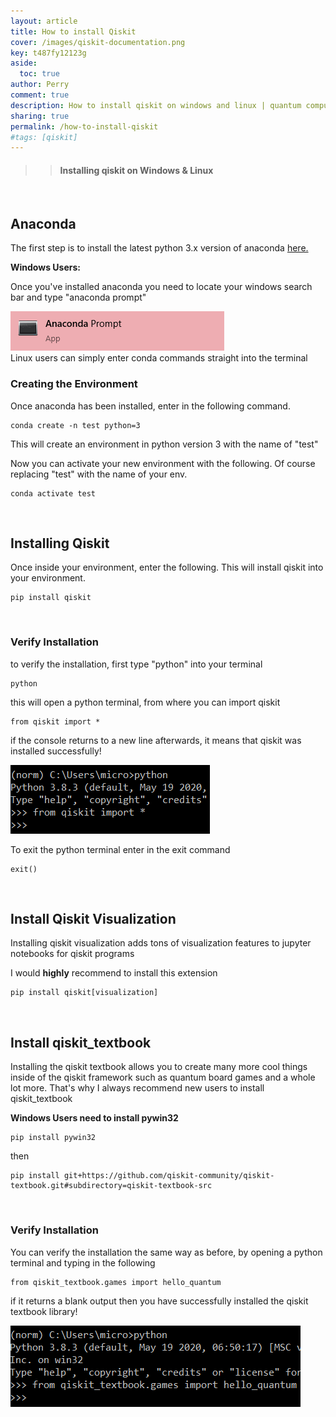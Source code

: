 ```yaml
---
layout: article 
title: How to install Qiskit
cover: /images/qiskit-documentation.png
key: t487fy12123g
aside:
  toc: true
author: Perry
comment: true
description: How to install qiskit on windows and linux | quantum computing an applied approach 
sharing: true
permalink: /how-to-install-qiskit 
#tags: [qiskit]
---
```

<!--https://hitcounter.pythonanywhere.com/--> 
<!--https://github.com/brentvollebregt/hit-counter
^^Docs for hit counter^^
-->

>> #### Installing qiskit on Windows & Linux

<!--work on adding a like button with firebase-->  
<!--https://console.firebase.google.com/u/0/project/wrelkss/overview-->
<!-- https://mazipan.space/create-simple-like-button-using-firebase-rtdb/en/ -->

<br>

<!--more-->

<!-- The core Firebase JS SDK is always required and must be listed first -->
<script src="https://www.gstatic.com/firebasejs/7.17.1/firebase-app.js"></script>

<!-- TODO: Add SDKs for Firebase products that you want to use
     https://firebase.google.com/docs/web/setup#available-libraries -->
<script src="https://www.gstatic.com/firebasejs/7.17.1/firebase-analytics.js"></script>

<script>
  // Your web app's Firebase configuration
  var firebaseConfig = {
    apiKey: "AIzaSyCGVCAZ6RL0Gjuc9sq6fdnAETbc1oDGLns",
    authDomain: "wrelkss.firebaseapp.com",
    databaseURL: "https://wrelkss.firebaseio.com",
    projectId: "wrelkss",
    storageBucket: "wrelkss.appspot.com",
    messagingSenderId: "170107683865",
    appId: "1:170107683865:web:3f40853c493c7929a9d688",
    measurementId: "G-26XJY2LG7G"
  };
  // Initialize Firebase
  firebase.initializeApp(firebaseConfig);
  firebase.analytics();
</script>

<!--<script>

  let xmlHttp = new XMLHttpRequest();
  xmlHttp.open('GET', 'https://hitcounter.pythonanywhere.com/count', false);
  xmlHttp.send(null);
  count = xmlHttp.responseText;

</script>

<center>
<div class="card">
  <div class="card__content">
    <p class="warning">
    Views: <Strong>
    <script type="text/javascript">
            document.write(count)
    </script>
    </Strong>
    </p>
  </div>
</div>
</center> -->

## Anaconda 

The first step is to install the latest python 3.x version of anaconda [here.](https://www.anaconda.com/products/individual)

**Windows Users:**

Once you've installed anaconda you need to locate your windows search bar and type "anaconda prompt"
<div class="card">
  <div class="card__image">
    <img class="image" src="/images/anaconda-windows-activate.png"/>
  </div>
</div>
Linux users can simply enter conda commands straight into the terminal

<br>

### Creating the Environment
Once anaconda has been installed, enter in the following command.

    conda create -n test python=3

This will create an environment in python version 3 with the name of "test"

Now you can activate your new environment with the following. Of course replacing "test" with the name of your env.

    conda activate test

<br>

## Installing Qiskit

Once inside your environment, enter the following. This will install qiskit into your environment.

    pip install qiskit

<br>

### Verify Installation

to verify the installation, first type "python" into your terminal

    python

this will open a python terminal, from where you can import qiskit

    from qiskit import *

if the console returns to a new line afterwards, it means that qiskit was installed successfully!

<div class="card">
  <div class="card__image">
    <img class="image" src="/images/anaconda-install-qiskit.png"/>
  </div>
</div>

To exit the python terminal enter in the exit command 

    exit()

<br>

## Install Qiskit Visualization

Installing qiskit visualization adds tons of visualization features to jupyter notebooks for qiskit programs

I would **highly** recommend to install this extension

    pip install qiskit[visualization]

<br>

## Install qiskit_textbook

Installing the qiskit textbook allows you to create many more cool things inside of the qiskit framework such as quantum board games and a whole lot more. That's why I always recommend new users to install qiskit_textbook

**Windows Users need to install pywin32**

    pip install pywin32

then

    pip install git+https://github.com/qiskit-community/qiskit-textbook.git#subdirectory=qiskit-textbook-src

<br>

### Verify Installation

You can verify the installation the same way as before, by opening a python terminal and typing in the following 

    from qiskit_textbook.games import hello_quantum

if it returns a blank output then you have successfully installed the qiskit textbook library!

<div class="card">
  <div class="card__image">
    <img class="image" src="/images/install-qiskit-on-windows.png"/>
  </div>
</div>

<!--more-->
